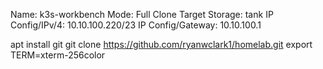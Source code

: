 Name: k3s-workbench
Mode: Full Clone
Target Storage: tank
IP Config/IPv/4: 10.10.100.220/23
IP Config/Gateway: 10.10.100.1

apt install git
git clone https://github.com/ryanwclark1/homelab.git
export TERM=xterm-256color
